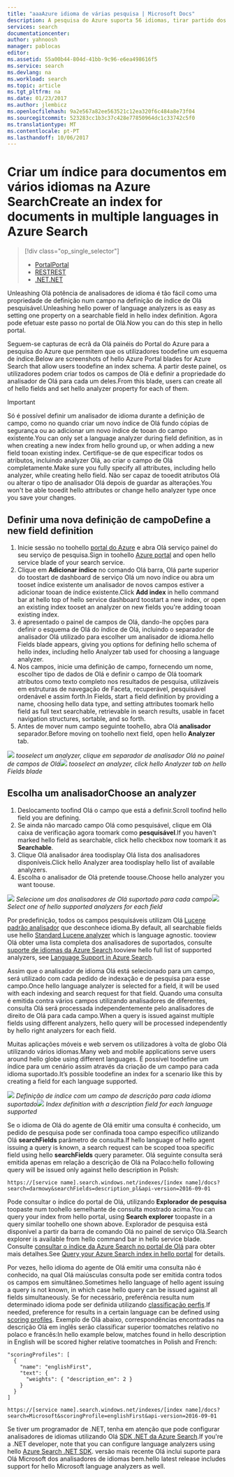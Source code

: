 ```yaml
---
title: "aaaAzure idioma de várias pesquisa | Microsoft Docs"
description: A pesquisa do Azure suporta 56 idiomas, tirar partido dos analisadores de idiomas da tecnologia de Lucene e processamento de linguagem Natural da Microsoft.
services: search
documentationcenter: 
author: yahnoosh
manager: pablocas
editor: 
ms.assetid: 55a00b44-804d-41bb-9c96-e6ea498616f5
ms.service: search
ms.devlang: na
ms.workload: search
ms.topic: article
ms.tgt_pltfrm: na
ms.date: 01/23/2017
ms.author: jlembicz
ms.openlocfilehash: 9a2e567a82ee563521c12ea320f6c484a8e73f04
ms.sourcegitcommit: 523283cc1b3c37c428e77850964dc1c33742c5f0
ms.translationtype: MT
ms.contentlocale: pt-PT
ms.lasthandoff: 10/06/2017
---
```

# <a name="create-an-index-for-documents-in-multiple-languages-in-azure-search"></a><span data-ttu-id="6fd6c-103">Criar um índice para documentos em vários idiomas na Azure Search</span><span class="sxs-lookup"><span data-stu-id="6fd6c-103">Create an index for documents in multiple languages in Azure Search</span></span>
> [!div class="op_single_selector"]
>
> * [<span data-ttu-id="6fd6c-104">Portal</span><span class="sxs-lookup"><span data-stu-id="6fd6c-104">Portal</span></span>](search-language-support.md)
> * [<span data-ttu-id="6fd6c-105">REST</span><span class="sxs-lookup"><span data-stu-id="6fd6c-105">REST</span></span>](https://msdn.microsoft.com/library/azure/dn879793.aspx)
> * [<span data-ttu-id="6fd6c-106">.NET</span><span class="sxs-lookup"><span data-stu-id="6fd6c-106">.NET</span></span>](https://msdn.microsoft.com/library/azure/microsoft.azure.search.models.analyzername.aspx)
>
>

<span data-ttu-id="6fd6c-107">Unleashing Olá potência de analisadores de idioma é tão fácil como uma propriedade de definição num campo na definição de índice de Olá pesquisável.</span><span class="sxs-lookup"><span data-stu-id="6fd6c-107">Unleashing hello power of language analyzers is as easy as setting one property on a searchable field in hello index definition.</span></span> <span data-ttu-id="6fd6c-108">Agora pode efetuar este passo no portal de Olá.</span><span class="sxs-lookup"><span data-stu-id="6fd6c-108">Now you can do this step in hello portal.</span></span>

<span data-ttu-id="6fd6c-109">Seguem-se capturas de ecrã da Olá painéis do Portal do Azure para a pesquisa do Azure que permitem que os utilizadores toodefine um esquema de índice.</span><span class="sxs-lookup"><span data-stu-id="6fd6c-109">Below are screenshots of hello Azure Portal blades for Azure Search that allow users toodefine an index schema.</span></span> <span data-ttu-id="6fd6c-110">A partir deste painel, os utilizadores podem criar todos os campos de Olá e definir a propriedade do analisador de Olá para cada um deles.</span><span class="sxs-lookup"><span data-stu-id="6fd6c-110">From this blade, users can create all of hello fields and set hello analyzer property for each of them.</span></span>

> [!IMPORTANT]
> <span data-ttu-id="6fd6c-111">Só é possível definir um analisador de idioma durante a definição de campo, como no quando criar um novo índice de Olá fundo cópias de segurança ou ao adicionar um novo índice de tooan do campo existente.</span><span class="sxs-lookup"><span data-stu-id="6fd6c-111">You can only set a language analyzer during field definition, as in when creating a new index from hello ground up, or when adding a new field tooan existing index.</span></span> <span data-ttu-id="6fd6c-112">Certifique-se de que especificar todos os atributos, incluindo analyzer Olá, ao criar o campo de Olá completamente.</span><span class="sxs-lookup"><span data-stu-id="6fd6c-112">Make sure you fully specify all attributes, including hello analyzer, while creating hello field.</span></span> <span data-ttu-id="6fd6c-113">Não ser capaz de tooedit atributos Olá ou alterar o tipo de analisador Olá depois de guardar as alterações.</span><span class="sxs-lookup"><span data-stu-id="6fd6c-113">You won't be able tooedit hello attributes or change hello analyzer type once you save your changes.</span></span>
>
>

## <a name="define-a-new-field-definition"></a><span data-ttu-id="6fd6c-114">Definir uma nova definição de campo</span><span class="sxs-lookup"><span data-stu-id="6fd6c-114">Define a new field definition</span></span>
1. <span data-ttu-id="6fd6c-115">Inicie sessão no toohello [portal do Azure](https://portal.azure.com) e abra Olá serviço painel do seu serviço de pesquisa.</span><span class="sxs-lookup"><span data-stu-id="6fd6c-115">Sign in toohello [Azure portal](https://portal.azure.com) and open hello service blade of your search service.</span></span>
2. <span data-ttu-id="6fd6c-116">Clique em **Adicionar índice** no comando Olá barra, Olá parte superior do toostart de dashboard de serviço Olá um novo índice ou abra um tooset índice existente um analisador de novos campos estiver a adicionar tooan de índice existente.</span><span class="sxs-lookup"><span data-stu-id="6fd6c-116">Click **Add index** in hello command bar at hello top of hello service dashboard toostart a new index, or open an existing index tooset an analyzer on new fields you're adding tooan existing index.</span></span>
3. <span data-ttu-id="6fd6c-117">é apresentado o painel de campos de Olá, dando-lhe opções para definir o esquema de Olá do índice de Olá, incluindo o separador de analisador Olá utilizado para escolher um analisador de idioma.</span><span class="sxs-lookup"><span data-stu-id="6fd6c-117">hello Fields blade appears, giving you options for defining hello schema of hello index, including hello Analyzer tab used for choosing a language analyzer.</span></span>
4. <span data-ttu-id="6fd6c-118">Nos campos, inicie uma definição de campo, fornecendo um nome, escolher tipo de dados de Olá e definir o campo de Olá toomark atributos como texto completo nos resultados de pesquisa, utilizáveis em estruturas de navegação de Faceta, recuperável, pesquisável ordenável e assim forth.</span><span class="sxs-lookup"><span data-stu-id="6fd6c-118">In Fields, start a field definition by providing a name, choosing hello data type, and setting attributes toomark hello field as full text searchable, retrievable in search results, usable in facet navigation structures, sortable, and so forth.</span></span>
5. <span data-ttu-id="6fd6c-119">Antes de mover num campo seguinte toohello, abra Olá **analisador** separador.</span><span class="sxs-lookup"><span data-stu-id="6fd6c-119">Before moving on toohello next field, open hello **Analyzer** tab.</span></span>

<span data-ttu-id="6fd6c-120">![][1]
*tooselect um analyzer, clique em separador de analisador Olá no painel de campos de Olá*</span><span class="sxs-lookup"><span data-stu-id="6fd6c-120">![][1]
*tooselect an analyzer, click hello Analyzer tab on hello Fields blade*</span></span>

## <a name="choose-an-analyzer"></a><span data-ttu-id="6fd6c-121">Escolha um analisador</span><span class="sxs-lookup"><span data-stu-id="6fd6c-121">Choose an analyzer</span></span>
1. <span data-ttu-id="6fd6c-122">Deslocamento toofind Olá o campo que está a definir.</span><span class="sxs-lookup"><span data-stu-id="6fd6c-122">Scroll toofind hello field you are defining.</span></span>
2. <span data-ttu-id="6fd6c-123">Se ainda não marcado campo Olá como pesquisável, clique em Olá caixa de verificação agora toomark como **pesquisável**.</span><span class="sxs-lookup"><span data-stu-id="6fd6c-123">If you haven't marked hello field as searchable, click hello checkbox now toomark it as **Searchable**.</span></span>
3. <span data-ttu-id="6fd6c-124">Clique Olá analisador área toodisplay Olá lista dos analisadores disponíveis.</span><span class="sxs-lookup"><span data-stu-id="6fd6c-124">Click hello Analyzer area toodisplay hello list of available analyzers.</span></span>
4. <span data-ttu-id="6fd6c-125">Escolha o analisador de Olá pretende toouse.</span><span class="sxs-lookup"><span data-stu-id="6fd6c-125">Choose hello analyzer you want toouse.</span></span>

<span data-ttu-id="6fd6c-126">![][2]
*Selecione um dos analisadores de Olá suportado para cada campo*</span><span class="sxs-lookup"><span data-stu-id="6fd6c-126">![][2]
*Select one of hello supported analyzers for each field*</span></span>

<span data-ttu-id="6fd6c-127">Por predefinição, todos os campos pesquisáveis utilizam Olá [Lucene padrão analisador](http://lucene.apache.org/core/4_10_0/analyzers-common/org/apache/lucene/analysis/standard/StandardAnalyzer.html) que desconhece idioma.</span><span class="sxs-lookup"><span data-stu-id="6fd6c-127">By default, all searchable fields use hello [Standard Lucene analyzer](http://lucene.apache.org/core/4_10_0/analyzers-common/org/apache/lucene/analysis/standard/StandardAnalyzer.html) which is language agnostic.</span></span> <span data-ttu-id="6fd6c-128">tooview Olá obter uma lista completa dos analisadores de suportados, consulte [suporte de idiomas da Azure Search](https://msdn.microsoft.com/library/azure/dn879793.aspx).</span><span class="sxs-lookup"><span data-stu-id="6fd6c-128">tooview hello full list of supported analyzers, see [Language Support in Azure Search](https://msdn.microsoft.com/library/azure/dn879793.aspx).</span></span>

<span data-ttu-id="6fd6c-129">Assim que o analisador de idioma Olá está selecionado para um campo, será utilizado com cada pedido de indexação e de pesquisa para esse campo.</span><span class="sxs-lookup"><span data-stu-id="6fd6c-129">Once hello language analyzer is selected for a field, it will be used with each indexing and search request for that field.</span></span> <span data-ttu-id="6fd6c-130">Quando uma consulta é emitida contra vários campos utilizando analisadores de diferentes, consulta Olá será processada independentemente pelo analisadores de direito de Olá para cada campo.</span><span class="sxs-lookup"><span data-stu-id="6fd6c-130">When a query is issued against multiple fields using different analyzers, hello query will be processed independently by hello right analyzers for each field.</span></span>

<span data-ttu-id="6fd6c-131">Muitas aplicações móveis e web servem os utilizadores à volta de globo Olá utilizando vários idiomas.</span><span class="sxs-lookup"><span data-stu-id="6fd6c-131">Many web and mobile applications serve users around hello globe using different languages.</span></span> <span data-ttu-id="6fd6c-132">É possível toodefine um índice para um cenário assim através da criação de um campo para cada idioma suportado.</span><span class="sxs-lookup"><span data-stu-id="6fd6c-132">It’s possible toodefine an index for a scenario like this by creating a field for each language supported.</span></span>

<span data-ttu-id="6fd6c-133">![][3]
*Definição de índice com um campo de descrição para cada idioma suportado*</span><span class="sxs-lookup"><span data-stu-id="6fd6c-133">![][3]
*Index definition with a description field for each language supported*</span></span>

<span data-ttu-id="6fd6c-134">Se o idioma de Olá do agente de Olá emitir uma consulta é conhecido, um pedido de pesquisa pode ser confinada tooa campo específico utilizando Olá **searchFields** parâmetro de consulta.</span><span class="sxs-lookup"><span data-stu-id="6fd6c-134">If hello language of hello agent issuing a query is known, a search request can be scoped tooa specific field using hello **searchFields** query parameter.</span></span> <span data-ttu-id="6fd6c-135">Olá seguinte consulta será emitida apenas em relação a descrição de Olá na Polaco:</span><span class="sxs-lookup"><span data-stu-id="6fd6c-135">hello following query will be issued only against hello description in Polish:</span></span>

`https://[service name].search.windows.net/indexes/[index name]/docs?search=darmowy&searchFields=description_pl&api-version=2016-09-01`

<span data-ttu-id="6fd6c-136">Pode consultar o índice do portal de Olá, utilizando **Explorador de pesquisa** toopaste num toohello semelhante de consulta mostrado acima.</span><span class="sxs-lookup"><span data-stu-id="6fd6c-136">You can query your index from hello portal, using **Search explorer** toopaste in a query similar toohello one shown above.</span></span> <span data-ttu-id="6fd6c-137">Explorador de pesquisa está disponível a partir da barra de comando Olá no painel de serviço Olá.</span><span class="sxs-lookup"><span data-stu-id="6fd6c-137">Search explorer is available from hello command bar in hello service blade.</span></span> <span data-ttu-id="6fd6c-138">Consulte [consultar o índice da Azure Search no portal de Olá](search-explorer.md) para obter mais detalhes.</span><span class="sxs-lookup"><span data-stu-id="6fd6c-138">See [Query your Azure Search index in hello portal](search-explorer.md) for details.</span></span>

<span data-ttu-id="6fd6c-139">Por vezes, hello idioma do agente de Olá emitir uma consulta não é conhecido, na qual Olá maiúsculas consulta pode ser emitida contra todos os campos em simultâneo.</span><span class="sxs-lookup"><span data-stu-id="6fd6c-139">Sometimes hello language of hello agent issuing a query is not known, in which case hello query can be issued against all fields simultaneously.</span></span> <span data-ttu-id="6fd6c-140">Se for necessário, preferência resulta num determinado idioma pode ser definida utilizando [classificação perfis](https://msdn.microsoft.com/library/azure/dn798928.aspx).</span><span class="sxs-lookup"><span data-stu-id="6fd6c-140">If needed, preference for results in a certain language can be defined using [scoring profiles](https://msdn.microsoft.com/library/azure/dn798928.aspx).</span></span> <span data-ttu-id="6fd6c-141">Exemplo de Olá abaixo, correspondências encontradas na descrição Olá em inglês serão classificar superior toomatches relativo no polaco e francês:</span><span class="sxs-lookup"><span data-stu-id="6fd6c-141">In hello example below, matches found in hello description in English will be scored higher relative toomatches in Polish and French:</span></span>

    "scoringProfiles": [
      {
        "name": "englishFirst",
        "text": {
          "weights": { "description_en": 2 }
        }
      }
    ]

`https://[service name].search.windows.net/indexes/[index name]/docs?search=Microsoft&scoringProfile=englishFirst&api-version=2016-09-01`

<span data-ttu-id="6fd6c-142">Se tiver um programador de .NET, tenha em atenção que pode configurar analisadores de idiomas utilizando Olá [SDK .NET da Azure Search](http://www.nuget.org/packages/Microsoft.Azure.Search).</span><span class="sxs-lookup"><span data-stu-id="6fd6c-142">If you're a .NET developer, note that you can configure language analyzers using hello [Azure Search .NET SDK](http://www.nuget.org/packages/Microsoft.Azure.Search).</span></span> <span data-ttu-id="6fd6c-143">versão mais recente Olá inclui suporte para Olá Microsoft dos analisadores de idiomas bem.</span><span class="sxs-lookup"><span data-stu-id="6fd6c-143">hello latest release includes support for hello Microsoft language analyzers as well.</span></span>

<!-- Image References -->
[1]: ./media/search-language-support/AnalyzerTab.png
[2]: ./media/search-language-support/SelectAnalyzer.png
[3]: ./media/search-language-support/IndexDefinition.png
